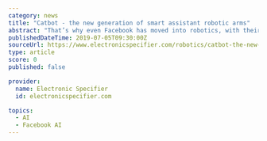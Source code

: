 ```yaml
---
category: news
title: "Catbot - the new generation of smart assistant robotic arms"
abstract: "That’s why even Facebook has moved into robotics, with their new robot framework, PyRobot, and wants to simplify the process. To top that of, advancement in robotics is extremely slow. That’s why the Catbot is an open platform so more developers can ..."
publishedDateTime: 2019-07-05T09:30:00Z
sourceUrl: https://www.electronicspecifier.com/robotics/catbot-the-new-generation-of-smart-assistant-robotic-arms
type: article
score: 0
published: false

provider:
  name: Electronic Specifier
  id: electronicspecifier.com

topics:
  - AI
  - Facebook AI
---
```

